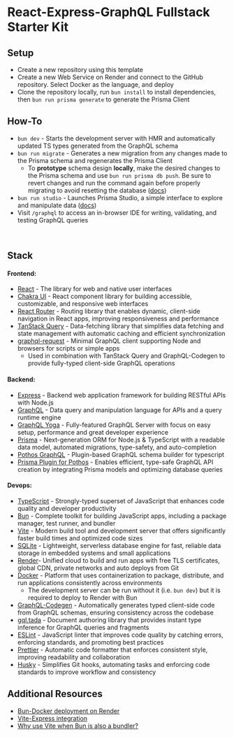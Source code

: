 # React-Express-GraphQL Fullstack Starter Kit

## Setup

- Create a new repository using this template
- Create a new Web Service on Render and connect to the GitHub repository. Select Docker as the language, and deploy
- Clone the repository locally, run `bun install` to install dependencies, then `bun run prisma generate` to generate the Prisma Client

## How-To

- `bun dev` - Starts the development server with HMR and automatically updated TS types generated from the GraphQL schema
- `bun run migrate` - Generates a new migration from any changes made to the Prisma schema and regenerates the Prisma Client
  - To **prototype** schema design **locally**, make the desired changes to the Prisma schema and use `bun run prisma db push`. Be sure to revert changes and run the command again before properly migrating to avoid resetting the database ([docs](https://www.prisma.io/docs/orm/prisma-migrate/workflows/prototyping-your-schema))
- `bun run studio` - Launches Prisma Studio, a simple interface to explore and manipulate data ([docs](https://www.prisma.io/studio))
- Visit `/graphql` to access an in-browser IDE for writing, validating, and testing GraphQL queries

<br />

## Stack

#### Frontend:

- [React](https://react.dev/) - The library for web and native user interfaces
- [Chakra UI](https://v2.chakra-ui.com/) - React component library for building accessible, customizable, and responsive web interfaces
- [React Router](https://reactrouter.com/en/main/start/overview) - Routing library that enables dynamic, client-side navigation in React apps, improving responsiveness and performance
- [TanStack Query](https://tanstack.com/query/latest) - Data-fetching library that simplifies data fetching and state management with automatic caching and efficient synchronization
- [graphql-request](https://www.npmjs.com/package/graphql-request) - Minimal GraphQL client supporting Node and browsers for scripts or simple apps
  - Used in combination with TanStack Query and GraphQL-Codegen to provide fully-typed client-side GraphQL operations

#### Backend:

- [Express](https://expressjs.com/) - Backend web application framework for building RESTful APIs with Node.js
- [GraphQL](https://graphql.org/) - Data query and manipulation language for APIs and a query runtime engine
- [GraphQL Yoga](https://the-guild.dev/graphql/yoga-server) - Fully-featured GraphQL Server with focus on easy setup, performance and great developer experience
- [Prisma](https://www.prisma.io/graphql) - Next-generation ORM for Node.js & TypeScript with a readable data model, automated migrations, type-safety, and auto-completion
- [Pothos GraphQL](https://pothos-graphql.dev/) - Plugin-based GraphQL schema builder for typescript
- [Prisma Plugin for Pothos](https://pothos-graphql.dev/docs/plugins/prisma) - Enables efficient, type-safe GraphQL API creation by integrating Prisma models and optimizing database queries

#### Devops:

- [TypeScript](https://www.typescriptlang.org/) - Strongly-typed superset of JavaScript that enhances code quality and developer productivity
- [Bun](https://bun.sh/) - Complete toolkit for building JavaScript apps, including a package manager, test runner, and bundler
- [Vite](https://vitejs.dev/) - Modern build tool and development server that offers significantly faster build times and optimized code sizes
- [SQLite](https://www.sqlite.org/) - Lightweight, serverless database engine for fast, reliable data storage in embedded systems and small applications
- [Render](https://render.com/)- Unified cloud to build and run apps with free TLS certificates, global CDN, private networks and auto deploys from Git
- [Docker](https://www.docker.com/) - Platform that uses containerization to package, distribute, and run applications consistently across environments
  - The development server can be run without it (i.e. `bun dev`) but it is required to deploy to Render with Bun
- [GraphQL-Codegen](https://the-guild.dev/graphql/codegen) - Automatically generates typed client-side code from GraphQL schemas, ensuring consistency across the codebase
- [gql.tada](https://gql-tada.0no.co/) - Document authoring library that provides instant type inference for GraphQL queries and fragments
- [ESLint](https://eslint.org/) - JavaScript linter that improves code quality by catching errors, enforcing standards, and promoting best practices
- [Prettier](https://prettier.io/) - Automatic code formatter that enforces consistent style, improving readability and collaboration
- [Husky](https://typicode.github.io/husky/) - Simplifies Git hooks, automating tasks and enforcing code standards to improve workflow and consistency

## Additional Resources

- [Bun-Docker deployment on Render](https://github.com/render-examples/bun-docker)
- [Vite-Express integration](https://github.com/szymmis/vite-express)
- [Why use Vite when Bun is also a bundler?](https://dev.to/this-is-learning/why-use-vite-when-bun-is-also-a-bundler-vite-vs-bun-2723)
